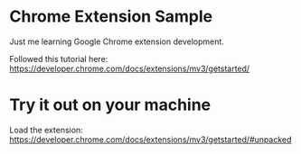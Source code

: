 # Chrome Extension Sample

Just me learning Google Chrome extension development.

Followed this tutorial here: https://developer.chrome.com/docs/extensions/mv3/getstarted/

# Try it out on your machine

Load the extension: https://developer.chrome.com/docs/extensions/mv3/getstarted/#unpacked

